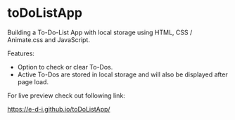 # toDoListApp

Building a To-Do-List App with local storage using HTML, CSS / Animate.css and JavaScript.

Features:

- Option to check or clear To-Dos.
- Active To-Dos are stored in local storage and will also be displayed after page load.  

For live preview check out following link:

https://e-d-i.github.io/toDoListApp/

